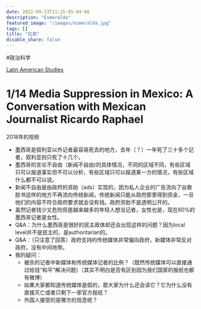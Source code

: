 ```yaml
---
date: 2022-09-23T11:25:05-04:00
description: "Esmeralda"
featured_image: "/images/esmeralda.jpg"
tags: []
title: "拉美"
disable_share: false
---
```

#政治科学

[Latin American Studies](https://www.youtube.com/playlist?list=PL2qKKgmpApeDeODF1-kTVEt7PCr21TDJ1)
# 1/14 Media Suppression in Mexico: A Conversation with Mexican Journalist Ricardo Raphael
2018年的视频
- 墨西哥是叙利亚以外记者最容易死去的地方，去年（？）一年死了三十多个记者，叙利亚则只死了十几个。
- 墨西哥的言论不自由（新闻不自由)的具体情况，不同的区域不同，有些区域只可以报道事实但不可以分析，有些区域只可以报道某一方的情况，有些区域什么都不可以说。
- 新闻不自由是由政府的资助（ads）实现的，因为私人企业的广告流向了谷歌脸书这样的地方不再流向传统新闻，传统新闻只能从政府那里得到资金，一旦他们的内容不符合政府要求就会没有钱。政府资助不是透明公开的。
- 虽然记者钱少又危险但是越来越多的年轻人想当记者，女性也是，现在60%的墨西哥记者是女性。
- Q&A：为什么墨西哥是很好的民主政体却还会出现这样的问题？因为local level并不是民主的，是authoritarian的。
- Q&A：（只注意了回答）政府支持的传统媒体非常偏向政府，新媒体非常反对政府，没有中间地带。
- 我的疑问：
	- 被杀的记者中新媒体和传统媒体记者的比例？（既然传统媒体可以直接通过给钱“和平”解决问题）（其实不明白是否有区别因为我们国家的报纸也都有微博）
	- 如果大家都知道传统媒体是假的，那大家为什么还会读它？它为什么没有直接灭亡或者只剩下一家官方报纸？
	- 外国人接受的是哪方的信息呢？

